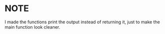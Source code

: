 # NOTE
I made the functions print the output instead of returning it, just to make the main function look cleaner.
